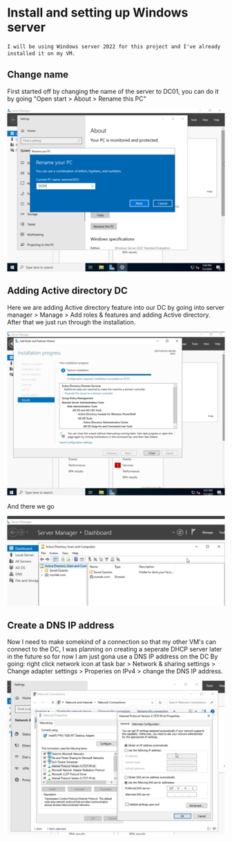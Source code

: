 <h1>Install and setting up Windows server</h1>

    I will be using Windows server 2022 for this project and I've already installed it on my VM.

<h2>Change name</h2>
    First started off by changing the name of the server to DC01, you can do it by going "Open start > About > Rename this PC"

![image](/Windows%20Server/Projects/Install%20and%20setting%20up%20AD/Pictures/ws1.png)

<h2>Adding Active directory DC</h2>
    Here we are adding Active directory feature into our DC by going into server manager > Manage > Add roles & features and adding Active directory. After that we just run through the installation.
    
![image](/Windows%20Server/Projects/Install%20and%20setting%20up%20AD/Pictures/ws2.png)

 And there we go

![image](/Windows%20Server/Projects/Install%20and%20setting%20up%20AD/Pictures/ws3.png)

<h2>Create a DNS IP address</h2>
     Now I need to make somekind of a connection so that my other VM's can connect to the DC, I was planning on creating a seperate DHCP server later in the future so for now I am just gona use a DNS IP address on the DC 
         By going: right click network icon at task bar > Network & sharing settings > Change adapter settings > Properies on IPv4 > change the DNS IP address. 

![image](/Windows%20Server/Projects/Install%20and%20setting%20up%20AD/Pictures/ws4.png)
